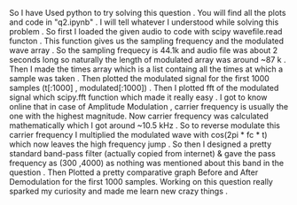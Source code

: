 So I have Used python to try solving this question . You will find all the plots and code in "q2.ipynb" . I will tell whatever I understood while solving this problem . So first I loaded the given audio to code with scipy wavefile.read functon . This function gives us the sampling frequency and the modulated wave array . So the sampling frequecy is 44.1k and audio file was about 2 seconds long so naturally the length of modulated array was around ~87 k . Then I made the times array which is a list containg all the times at which a sample was taken . Then plotted the modulated signal for the first 1000 samples (t[:1000] , modulated[:1000]) . Then I plotted fft of the modulated signal which scipy.fft function which made it really easy . I got to know online that in case of Amplitude Modulation , carrier frequency is usually the one with the highest magnitude. Now carrier frequency was calculated mathematically which I got around ~10.5 kHz . So to reverse modulate this carrier frequency I multiplied the modulated wave with cos(2pi * fc * t) which now leaves the high frequency jump . So then I designed a pretty standard band-pass filter (actually copied from internet) & gave the pass frequency as (300 ,4000) as nothing was mentioned about this band in the question . Then Plotted a pretty comparative graph Before and After Demodulation for the first 1000 samples. Working on this question really sparked my curiosity and made me learn new crazy things .
